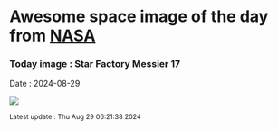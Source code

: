 
# Awesome space image of the day from [NASA](https://api.nasa.gov/)

### Today image : Star Factory Messier 17
Date : 2024-08-29

![](https://apod.nasa.gov/apod/image/2408/M17SwanMaxant_1024.jpg)

<small>Latest update : Thu Aug 29 06:21:38 2024</small>
        